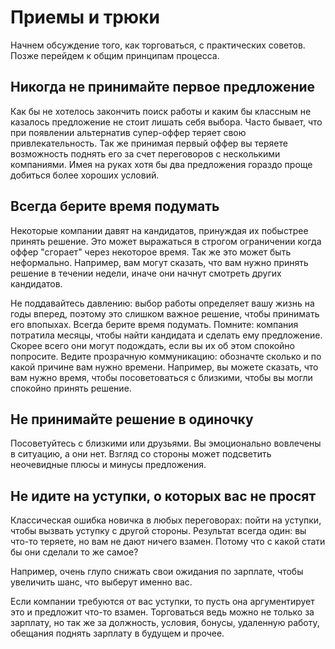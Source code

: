 # Приемы и трюки

Начнем обсуждение того, как торговаться, с практических советов. Позже перейдем к общим принципам процесса.

## Никогда не принимайте первое предложение

Как бы не хотелось закончить поиск работы и каким бы классным не казалось предложение не стоит лишать себя выбора. Часто бывает, что при появлении альтернатив супер-оффер теряет свою привлекательность. Так же принимая первый оффер вы теряете возможность поднять его за счет переговоров с несколькими компаниями. Имея на руках хотя бы два предложения гораздо проще добиться более хороших условий.

## Всегда берите время подумать

Некоторые компании давят на кандидатов, принуждая их побыстрее принять решение. Это может выражаться в строгом ограничении когда оффер "сгорает" через некоторое время. Так же это может быть неформально. Например, вам могут сказать, что вам нужно принять решение в течении недели, иначе они начнут смотреть других кандидатов. 

Не поддавайтесь давлению: выбор работы определяет вашу жизнь на годы вперед, поэтому это слишком важное решение, чтобы принимать его впопыхах. Всегда берите время подумать. Помните: компания потратила месяцы, чтобы найти кандидата и сделать ему предложение. Скорее всего они могут подождать, если вы их об этом спокойно попросите. Ведите прозрачную коммуникацию: обозначте сколько и по какой причине вам нужно времени. Например, вы можете сказать, что вам нужно время, чтобы посоветоваться с близкими, чтобы вы могли спокойно принять решение.

## Не принимайте решение в одиночку

Посоветуйтесь с близкими или друзьями. Вы эмоционально вовлечены в ситуацию, а они нет. Взгляд со стороны может подсветить неочевидные плюсы и минусы предложения.

## Не идите на уступки, о которых вас не просят

Классическая ошибка новичка в любых переговорах: пойти на уступки, чтобы вызвать уступку с другой стороны. Результат всегда один: вы что-то теряете, но вам не дают ничего взамен. Потому что с какой стати бы они сделали то же самое?

Например, очень глупо снижать свои ожидания по зарплате, чтобы увеличить шанс, что выберут именно вас. 

Если компании требуются от вас уступки, то пусть она аргументирует это и предложит что-то взамен. Торговаться ведь можно не только за зарплату, но так же за должность, условия, бонусы, удаленную работу, обещания поднять зарплату в будущем и прочее.
